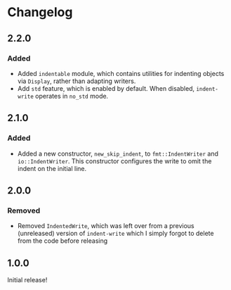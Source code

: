# Changelog

## 2.2.0

### Added

- Added `indentable` module, which contains utilities for indenting objects via `Display`, rather than adapting writers.
- Add `std` feature, which is enabled by default. When disabled, `indent-write` operates in `no_std` mode.

## 2.1.0

### Added

- Added a new constructor, `new_skip_indent`, to `fmt::IndentWriter` and `io::IndentWriter`. This constructor configures the write to omit the indent on the initial line.

## 2.0.0

### Removed

- Removed `IndentedWrite`, which was left over from a previous (unreleased) version of `indent-write` which I simply forgot to delete from the code before releasing

## 1.0.0

Initial release!
